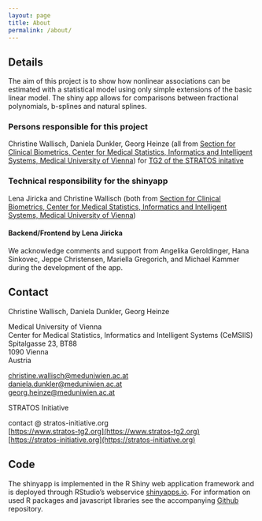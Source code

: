 ```yaml
---
layout: page
title: About
permalink: /about/
---
```



## Details
The aim of this project is to show how nonlinear associations can be estimated with a statistical model using only simple extensions of the basic linear model. The shiny app allows for comparisons between fractional polynomials, b-splines and natural splines. 

### Persons responsible for this project
Christine Wallisch, Daniela Dunkler, Georg Heinze (all from [Section for Clinical Biometrics, Center for Medical Statistics, Informatics and Intelligent Systems, Medical University of Vienna](cemsiis.meduniwien.ac.at/en/kb)) for [TG2 of the STRATOS initative](https://www.stratos-tg2.org/)

### Technical responsibility for the shinyapp
Lena Jiricka and Christine Wallisch (both from [Section for Clinical Biometrics, Center for Medical Statistics, Informatics and Intelligent Systems, Medical University of Vienna](cemsiis.meduniwien.ac.at/en/kb)) 

#### Backend/Frontend by Lena Jiricka
We acknowledge comments and support from Angelika Geroldinger, Hana Sinkovec, Jeppe Christensen, Mariella Gregorich, and Michael Kammer during the development of the app.

## Contact
Christine Wallisch, Daniela Dunkler, Georg Heinze 

Medical University of Vienna <br>
Center for Medical Statistics, Informatics and Intelligent Systems (CeMSIIS) <br>
Spitalgasse 23, BT88 <br>
1090 Vienna <br>
Austria

christine.wallisch@meduniwien.ac.at <br>
daniela.dunkler@meduniwien.ac.at <br>
georg.heinze@meduniwien.ac.at <br>


STRATOS Initiative 

contact @ stratos-initiative.org <br>
[https://www.stratos-tg2.org](https://www.stratos-tg2.org) <br>
[https://stratos-initiative.org](https://stratos-initiative.org)

## Code
The shinyapp is implemented in the R Shiny web application framework and is deployed through RStudio’s webservice [shinyapps.io](shinyapps.io). For information on used R packages and javascript libraries see the accompanying [Github](https://github.com/ljiricka/Bendyourspline) repository. 
